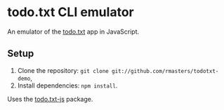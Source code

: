 # todo.txt CLI emulator

An emulator of the [todo.txt](https://github.com/ginatrapani/todo.txt-cli) app
in JavaScript.

## Setup

1.  Clone the repository: `git clone git://github.com/rmasters/todotxt-demo`,
2.  Install dependencies: `npm install`.

Uses the [todo.txt-js](https://npmjs.org/package/todo.txt) package.